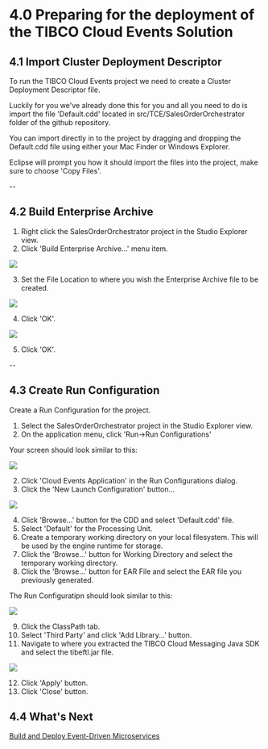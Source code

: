 # 4.0 Preparing for the deployment of the TIBCO Cloud Events Solution

## 4.1 Import Cluster Deployment Descriptor

To run the TIBCO Cloud Events project we need to create a Cluster Deployment Descriptor file. 

Luckily for you we've already done this for you and all you need to do is import the file 'Default.cdd' located in src/TCE/SalesOrderOrchestrator folder of the github repository.

You can import directly in to the project by dragging and dropping the Default.cdd file using either your Mac Finder or Windows Explorer.

Eclipse will prompt you how it should import the files into the project, make sure to choose 'Copy Files'.

--

## 4.2 Build Enterprise Archive

1. Right click the SalesOrderOrchestrator project in the Studio Explorer view.
2. Click 'Build Enterprise Archive...' menu item.

![](images/003/GenerateEAR.png)

3. Set the File Location to where you wish the Enterprise Archive file to be created.

![](images/003/BuildingEnterpriseArchive.png)

4. Click 'OK'. 

![](images/003/BuildEnterpriseArchiveSuccess.png)

5. Click 'OK'.

--

## 4.3 Create Run Configuration

Create a Run Configuration for the project. 

1. Select the SalesOrderOrchestrator project in the Studio Explorer view.
2. On the application menu, click 'Run->Run Configurations'

Your screen should look similar to this:

![](images/003/RunConfig1.png)

2. Click 'Cloud Events Application' in the Run Configurations dialog.
3. Click the 'New Launch Configuration' button...

![](images/003/RunConfig2.png)

4. Click 'Browse...' button for the CDD and select 'Default.cdd' file.
5. Select 'Default' for the Processing Unit.
6. Create a temporary working directory on your local filesystem. This will be used by the engine runtime for storage.
7. Click the 'Browse...' button for Working Directory and select the temporary working directory.
8. Click the 'Browse...' button for EAR File and select the EAR file you previously generated.

The Run Configuratipn should look similar to this:

![](images/003/RunConfig3.png)

9. Click the ClassPath tab.
10. Select 'Third Party' and click 'Add Library...' button.
11. Navigate to where you extracted the TIBCO Cloud Messaging Java SDK and select the tibeftl.jar file.
 
![](images/003/RunConfig4.png)

12. Click 'Apply' button.
13. Click 'Close' button.

    
## 4.4 What's Next

[Build and Deploy Event-Driven Microservices](003.md)



